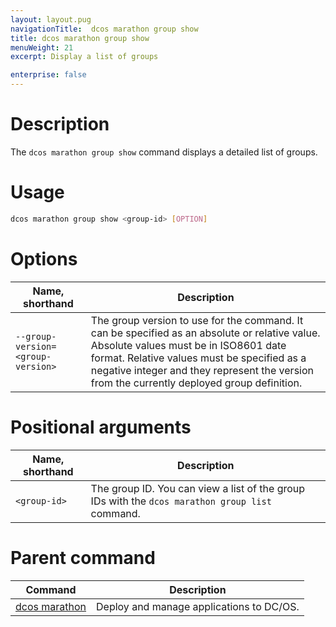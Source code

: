 ```yaml
---
layout: layout.pug
navigationTitle:  dcos marathon group show
title: dcos marathon group show
menuWeight: 21
excerpt: Display a list of groups

enterprise: false
---
```



# Description
The `dcos marathon group show` command displays a detailed list of groups.

# Usage

```bash
dcos marathon group show <group-id> [OPTION]
```

# Options

| Name, shorthand |  Description |
|---------|-------------|
| `--group-version=<group-version>`   |   The group version to use for the command. It can be specified as an absolute or relative value. Absolute values must be in ISO8601 date format. Relative values must be specified as a negative integer and they represent the version from the currently deployed group definition. |

# Positional arguments

| Name, shorthand |  Description |
|---------|-------------|
| `<group-id>`   |  The group ID. You can view a list of the group IDs with the `dcos marathon group list` command.|

# Parent command

| Command | Description |
|---------|-------------|
| [dcos marathon](/dcos/1.11/cli/command-reference/dcos-marathon/) | Deploy and manage applications to DC/OS. |

